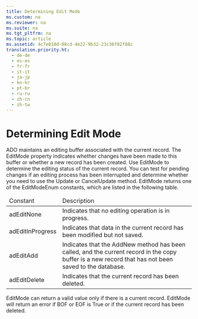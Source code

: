 ```yaml
---
title: Determining Edit Mode
ms.custom: na
ms.reviewer: na
ms.suite: na
ms.tgt_pltfrm: na
ms.topic: article
ms.assetid: 4c7e010d-08cd-4e22-9b32-23c36f02f88c
translation.priority.ht: 
  - de-de
  - es-es
  - fr-fr
  - it-it
  - ja-jp
  - ko-kr
  - pt-br
  - ru-ru
  - zh-cn
  - zh-tw
---
```

# Determining Edit Mode
<?xml version="1.0" encoding="utf-8"?>
<developerReferenceWithoutSyntaxDocument xmlns="http://ddue.schemas.microsoft.com/authoring/2003/5" xmlns:xlink="http://www.w3.org/1999/xlink" xmlns:xsi="http://www.w3.org/2001/XMLSchema-instance" xsi:schemaLocation="http://ddue.schemas.microsoft.com/authoring/2003/5 http://dduestorage.blob.core.windows.net/ddueschema/developer.xsd">
  <introduction>
    <para>ADO maintains an editing buffer associated with the current record. The <legacyBold>EditMode</legacyBold> property indicates whether changes have been made to this buffer or whether a new record has been created. Use <legacyBold>EditMode</legacyBold> to determine the editing status of the current record. You can test for pending changes if an editing process has been interrupted and determine whether you need to use the <legacyBold>Update</legacyBold> or <legacyBold>CancelUpdate</legacyBold> method.</para>
    <para>         <legacyBold>EditMode</legacyBold> returns one of the <legacyBold>EditModeEnum</legacyBold> constants, which are listed in the following table.</para>
    <table xmlns:caps="http://schemas.microsoft.com/build/caps/2013/11">
      <thead>
        <tr>
          <TD>
            <para>Constant</para>
          </TD>
          <TD>
            <para>Description</para>
          </TD>
        </tr>
      </thead>
      <tbody>
        <tr>
          <TD>
            <para>               <legacyBold>adEditNone</legacyBold>             </para>
          </TD>
          <TD>
            <para>Indicates that no editing operation is in progress.</para>
          </TD>
        </tr>
        <tr>
          <TD>
            <para>               <legacyBold>adEditInProgress</legacyBold>             </para>
          </TD>
          <TD>
            <para>Indicates that data in the current record has been modified but not saved.</para>
          </TD>
        </tr>
        <tr>
          <TD>
            <para>               <legacyBold>adEditAdd</legacyBold>             </para>
          </TD>
          <TD>
            <para>Indicates that the <legacyBold>AddNew</legacyBold> method has been called, and the current record in the copy buffer is a new record that has not been saved to the database.</para>
          </TD>
        </tr>
        <tr>
          <TD>
            <para>               <legacyBold>adEditDelete</legacyBold>             </para>
          </TD>
          <TD>
            <para>Indicates that the current record has been deleted.</para>
          </TD>
        </tr>
      </tbody>
    </table>
    <para>         <legacyBold>EditMode</legacyBold> can return a valid value only if there is a current record. <legacyBold>EditMode</legacyBold> will return an error if <legacyBold>BOF</legacyBold> or <legacyBold>EOF</legacyBold> is <legacyBold>True</legacyBold> or if the current record has been deleted.</para>
  </introduction>
  <relatedTopics />
</developerReferenceWithoutSyntaxDocument>